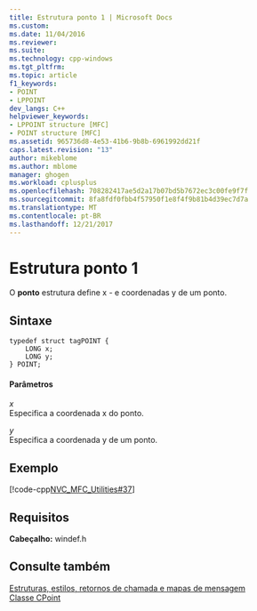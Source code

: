 ```yaml
---
title: Estrutura ponto 1 | Microsoft Docs
ms.custom: 
ms.date: 11/04/2016
ms.reviewer: 
ms.suite: 
ms.technology: cpp-windows
ms.tgt_pltfrm: 
ms.topic: article
f1_keywords:
- POINT
- LPPOINT
dev_langs: C++
helpviewer_keywords:
- LPPOINT structure [MFC]
- POINT structure [MFC]
ms.assetid: 965736d8-4e53-41b6-9b8b-6961992dd21f
caps.latest.revision: "13"
author: mikeblome
ms.author: mblome
manager: ghogen
ms.workload: cplusplus
ms.openlocfilehash: 708282417ae5d2a17b07bd5b7672ec3c00fe9f7f
ms.sourcegitcommit: 8fa8fdf0fbb4f57950f1e8f4f9b81b4d39ec7d7a
ms.translationtype: MT
ms.contentlocale: pt-BR
ms.lasthandoff: 12/21/2017
---
```

# <a name="point-structure1"></a>Estrutura ponto 1
O **ponto** estrutura define x *-*  e coordenadas y de um ponto.  
  
## <a name="syntax"></a>Sintaxe  
  
```  
typedef struct tagPOINT {  
    LONG x;  
    LONG y;  
} POINT;  
```  
  
#### <a name="parameters"></a>Parâmetros  
 *x*  
 Especifica a coordenada x do ponto.  
  
 *y*  
 Especifica a coordenada y de um ponto.  
  
## <a name="example"></a>Exemplo  
 [!code-cpp[NVC_MFC_Utilities#37](../../mfc/codesnippet/cpp/point-structure1_1.cpp)]  
  
## <a name="requirements"></a>Requisitos  
 **Cabeçalho:** windef.h  
  
## <a name="see-also"></a>Consulte também  
 [Estruturas, estilos, retornos de chamada e mapas de mensagem](../../mfc/reference/structures-styles-callbacks-and-message-maps.md)   
 [Classe CPoint](../../atl-mfc-shared/reference/cpoint-class.md)
